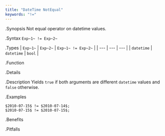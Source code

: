 ```yaml
---
title: "DateTime NotEqual"
keywords: "!="
---
```


.Synopsis
Not equal operator on datetime values.

.Syntax
`Exp~1~ != Exp~2~`

.Types
| `Exp~1~`      | `Exp~2~`      | `Exp~1~ != Exp~2~`  |
| --- | --- | --- |
| `datetime`     |  `datetime`    | `bool`                |


.Function

.Details

.Description
Yields `true` if both arguments are different `datetime` values and `false` otherwise.

.Examples
```rascal-shell
$2010-07-15$ != $2010-07-14$;
$2010-07-15$ != $2010-07-15$;
```

.Benefits

.Pitfalls


